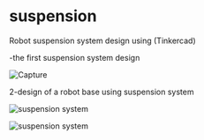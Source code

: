 # suspension
Robot suspension system design
using (Tinkercad)

-the first suspension system design

![Capture](https://github.com/laylaAm/mechanics-3/assets/139586277/cb8bcf68-d604-4ca8-853a-41cc99981110)

2-design of a robot base using suspension system


![suspension system](https://github.com/laylaAm/mechanics-3/assets/139586277/71061fec-3499-494f-bd61-2d5620268214)


![suspension system](https://github.com/laylaAm/mechanics-3/assets/139586277/b222de95-f643-48a0-9850-03b34dd4734f)
